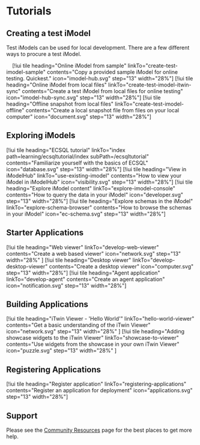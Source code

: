 # Tutorials

## Creating a test iModel

Test iModels can be used for local development. There are a few different ways to procure a test iModel.

&nbsp;
&nbsp;
[!iui tile heading="Online iModel from sample" linkTo="create-test-imodel-sample" contents="Copy a provided sample iModel for online testing. Quickest." icon="imodel-hub.svg" step="13" width="28%"]
[!iui tile heading="Online iModel from local files" linkTo="create-test-imodel-itwin-sync" contents="Create a test iModel from local files for online testing" icon="imodel-hub-sync.svg" step="13" width="28%"]
[!iui tile heading="Offline snapshot from local files" linkTo="create-test-imodel-offline" contents="Create a local snapshot file from files on your local computer" icon="document.svg" step="13" width="28%"]

## Exploring iModels

[!iui tile heading="ECSQL tutorial" linkTo="index path=learning/ecsqltutorial/index subPath=/ecsqltutorial" contents="Familiarize yourself with the basics of ECSQL" icon="database.svg" step="13" width="28%"]
[!iui tile heading="View in iModelHub" linkTo="use-existing-imodel" contents="How to view your iModel in iModelHub" icon="visibility.svg" step="13" width="28%"]
[!iui tile heading="Explore iModel content" linkTo="explore-imodel-console" contents="How to query the data in your iModel" icon="developer.svg" step="13" width="28%"]
[!iui tile heading="Explore schemas in the iModel" linkTo="explore-schema-browser" contents="How to browse the schemas in your iModel" icon="ec-schema.svg" step="13" width="28%"]

## Starter Applications

[!iui tile heading="Web viewer" linkTo="develop-web-viewer" contents="Create a web based viewer" icon="network.svg" step="13" width="28%" ]
[!iui tile heading="Desktop viewer" linkTo="develop-desktop-viewer" contents="Create a desktop viewer" icon="computer.svg" step="13" width="28%"]
[!iui tile heading="Agent application" linkTo="develop-agent" contents="Create an agent application" icon="notification.svg" step="13" width="28%"]

## Building Applications

[!iui tile heading="iTwin Viewer - 'Hello World'" linkTo="hello-world-viewer" contents="Get a basic understanding of the iTwin Viewer" icon="network.svg" step="13" width="28%" ]
[!iui tile heading="Adding showcase widgets to the iTwin Viewer" linkTo="showcase-to-viewer" contents="Use widgets from the showcase in your own iTwin Viewer" icon="puzzle.svg" step="13" width="28%" ]

## Registering Applications

[!iui tile heading="Register application" linkTo="registering-applications" contents="Register an application for deployment" icon="applications.svg" step="13" width="28%"]

## Support

Please see the [Community Resources](../CommunityResources.md) page for the best places to get more help.

<style>
article#main h2 {
  margin-top: 0px !important;
}
article#main h2:after {
  background: rgba(0, 0, 0, 0.1);
}
p {
  margin-bottom: 0px !important;
}
article#main h3:after {
  display: none;
}
</style>
